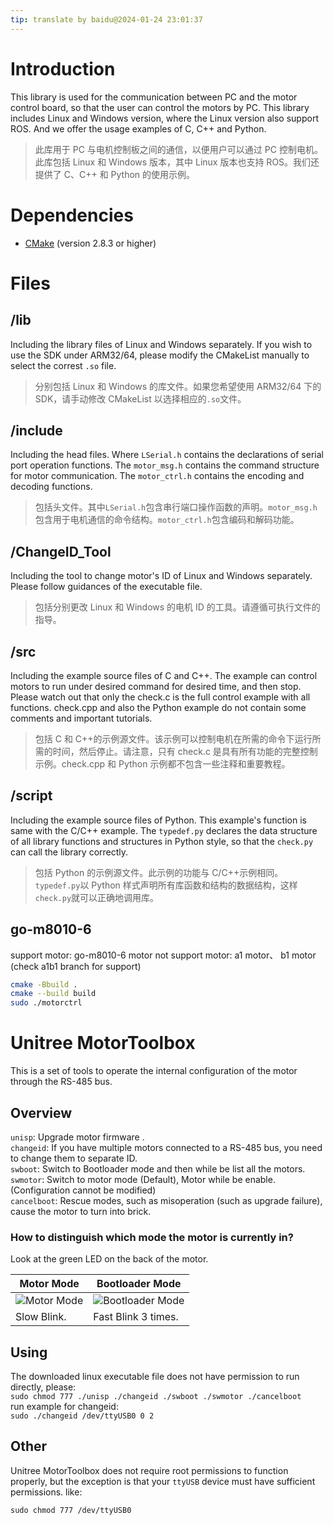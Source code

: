 ```yaml
---
tip: translate by baidu@2024-01-24 23:01:37
---
```


# Introduction

This library is used for the communication between PC and the motor control board, so that the user can control the motors by PC. This library includes Linux and Windows version, where the Linux version also support ROS. And we offer the usage examples of C, C++ and Python.

> 此库用于 PC 与电机控制板之间的通信，以便用户可以通过 PC 控制电机。此库包括 Linux 和 Windows 版本，其中 Linux 版本也支持 ROS。我们还提供了 C、C++ 和 Python 的使用示例。

# Dependencies

- [CMake](http://www.cmake.org) (version 2.8.3 or higher)

# Files

## /lib

Including the library files of Linux and Windows separately. If you wish to use the SDK under ARM32/64, please modify the CMakeList manually to select the correst `.so` file.

> 分别包括 Linux 和 Windows 的库文件。如果您希望使用 ARM32/64 下的 SDK，请手动修改 CMakeList 以选择相应的`.so`文件。

## /include

Including the head files. Where `LSerial.h` contains the declarations of serial port operation functions. The `motor_msg.h` contains the command structure for motor communication. The `motor_ctrl.h` contains the encoding and decoding functions.

> 包括头文件。其中`LSerial.h`包含串行端口操作函数的声明。`motor_msg.h`包含用于电机通信的命令结构。`motor_ctrl.h`包含编码和解码功能。

## /ChangeID_Tool

Including the tool to change motor's ID of Linux and Windows separately. Please follow guidances of the executable file.

> 包括分别更改 Linux 和 Windows 的电机 ID 的工具。请遵循可执行文件的指导。

## /src

Including the example source files of C and C++. The example can control motors to run under desired command for desired time, and then stop. Please watch out that only the check.c is the full control example with all functions. check.cpp and also the Python example do not contain some comments and important tutorials.

> 包括 C 和 C++的示例源文件。该示例可以控制电机在所需的命令下运行所需的时间，然后停止。请注意，只有 check.c 是具有所有功能的完整控制示例。check.cpp 和 Python 示例都不包含一些注释和重要教程。

## /script

Including the example source files of Python. This example's function is same with the C/C++ example. The `typedef.py` declares the data structure of all library functions and structures in Python style, so that the `check.py` can call the library correctly.

> 包括 Python 的示例源文件。此示例的功能与 C/C++示例相同。`typedef.py`以 Python 样式声明所有库函数和结构的数据结构，这样`check.py`就可以正确地调用库。

## go-m8010-6

support motor: go-m8010-6 motor
not support motor: a1 motor、 b1 motor (check a1b1 branch for support)

```sh
cmake -Bbuild .
cmake --build build
sudo ./motorctrl
```

# Unitree MotorToolbox

This is a set of tools to operate the internal configuration of the motor through the RS-485 bus.

## Overview

`unisp`: Upgrade motor firmware .  
`changeid`: If you have multiple motors connected to a RS-485 bus, you need to change them to separate ID.  
`swboot`: Switch to Bootloader mode and then while be list all the motors.  
`swmotor`: Switch to motor mode (Default), Motor while be enable.(Configuration cannot be modified)  
`cancelboot`: Rescue modes, such as misoperation (such as upgrade failure), cause the motor to turn into brick.

### How to distinguish which mode the motor is currently in?

Look at the green LED on the back of the motor.

| Motor Mode                    | Bootloader Mode                         |
| ----------------------------- | --------------------------------------- |
| ![Motor Mode](motor_mode.gif) | ![Bootloader Mode](bootloader_mode.gif) |
| Slow Blink.                   | Fast Blink 3 times.                     |

## Using

The downloaded linux executable file does not have permission to run directly, please:  
`sudo chmod 777 ./unisp ./changeid ./swboot ./swmotor ./cancelboot`  
run example for changeid:  
`sudo ./changeid /dev/ttyUSB0 0 2`

## Other

Unitree MotorToolbox does not require root permissions to function properly, but the exception is that your `ttyUSB` device must have sufficient permissions. like:

`sudo chmod 777 /dev/ttyUSB0`
